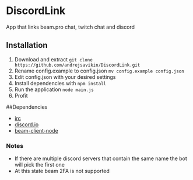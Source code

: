 # DiscordLink
App that links beam.pro chat, twitch chat and discord

## Installation
1. Download and extract `git clone https://github.com/andrejsavikin/DiscordLink.git`
2. Rename config.example to config.json `mv config.example config.json`
3. Edit config.json with your desired settings
4. Install dependencies with `npm install`
5. Run the application `node main.js`
6. Profit

##Dependencies
* [irc](https://www.npmjs.com/package/irc)
* [discord.io](https://www.npmjs.com/package/discord.io)
* [beam-client-node](https://www.npmjs.com/package/beam-client-node)

### Notes
* If there are multiple discord servers that contain the same name the bot will pick the first one
* At this state beam 2FA is not supported
